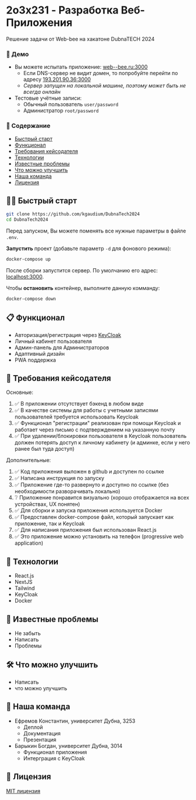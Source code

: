 # 2o3x231 - Разработка Веб-Приложения
Решение задачи от Web-bee на хакатоне DubnaTECH 2024

### 🚀 Демо
- Вы можете испытать приложение: [web--bee.ru:3000](http://web--bee.ru:3000/)
  - Если DNS-сервер не видит домен, то попробуйте перейти по адресу [193.201.90.36:3000](http://193.201.90.36:3000)
  - _Сервер запущен на локальной машине, поэтому может быть не всегда онлайн_
- Тестовые учётные записи:
  - Обычный пользователь `user/password`
  - Администратор `root/password`
 
### 📖 Содержание
- [Быстрый старт](#%EF%B8%8F-быстрый-старт)
- [Функционал](#-функционал)
- [Требования кейсодателя](#-требования-кейсодателя)
- [Технологии](#-технологии)
- [Известные проблемы](#-известные-проблемы)
- [Что можно улучшить](#%EF%B8%8F-что-можно-улучшить)
- [Наша команда](#-наша-команда)
- [Лицензия](#-лицензия)

## 🏃‍♂️ Быстрый старт
```bash
git clone https://github.com/kgaudium/DubnaTech2024
cd DubnaTech2024
```
Перед запуском, Вы можете поменять все нужные параметры в файле `.env`.

**Запустить** проект (добавьте параметр `-d` для фонового режима):
```bash
docker-compose up
```
После сборки запустится сервер. По умолчанию его адрес: [localhost:3000](http://localhost:3000).

Чтобы **остановить** контейнер, выполните данную комманду:
```bash
docker-compose down
```

## 📋 Функционал
- Авторизация/регистрация через [KeyCloak](https://www.keycloak.org/)
- Личный кабинет пользователя
- Админ-панель для Администраторов
- Адаптивный дизайн
- PWA поддержка

## 🤩 Требования кейсодателя
Основные:
1. ✅ В приложении отсутствует бэкенд в любом виде
1. ✅ В качестве системы для работы с учетными записями пользователей требуется использовать Keycloak
1. ✅ Функционал "регистрации" реализован при помощи Keycloak и работает через письмо с подтверждением на указанную почту
1. ✅ При удалении/блокировки пользователя в Keycloak пользователь должен потерять доступ к личному кабинету (и админке, если у него ранее был туда доступ)
   
Дополнительные:
1. ✅ Код приложения выложен в github и доступен по ссылке
1. ✅ Написана инструкция по запуску
1. ✅ Приложение где-то развернуто и доступно по ссылке (без необходимости разворачивать локально)
1. ❔ Приложение понравится визуально (хорошо отображается на всех устройствах, UX понятен)
1. ✅ Для сборки и запуска приложения используется Docker
1. ✅ Предоставлен docker-compose файл, который запускает как приложение, так и Keycloak
1. ✅ Для написания приложения был использован React.js
1. ✅ Это приложение можно установить на телефон (progressive web application)

## 🧰 Технологии
- React.js
- NextJS
- Tailwind
- KeyCloak
- Docker

## 🚧 Известные проблемы
- Не забыть
- Написать
- Проблемы

## 🛠️ Что можно улучшить
- Написать
- что можно улучшить

## 👥 Наша команда
- Ефремов Константин, университет Дубна, 3253
  - Деплой
  - Документация
  - Презентация
- Барыкин Богдан, университет Дубна, 3014
  - Функционал приложения
  - Интерграция с KeyCloak
 
## 📝 Лицензия
[MIT лицензия](LICENSE)
